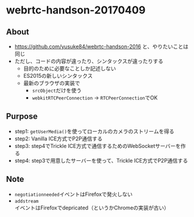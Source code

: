 # webrtc-handson-20170409

## About
- https://github.com/yusuke84/webrtc-handson-2016 と、やりたいことは同じ
- ただし、コードの内容が違ったり、シンタックスが違ったりする
  - 目的のために必要なことしか記述しない
  - ES2015の新しいシンタックス
  - 最新のブラウザの実装で
    - `srcObject`だけを使う
    - `webkitRTCPeerConnection` -> `RTCPeerConnection`でOK

## Purpose
- step1: `getUserMedia()`を使ってローカルのカメラのストリームを得る
- step2: Vanilla ICE方式でP2P通信する
- step3: step4でTrickle ICE方式で通信するためのWebSocketサーバーを作る
- step4: step3で用意したサーバーを使って、Trickle ICE方式でP2P通信する

## Note
- `negotiationneeded`イベントはFirefoxで発火しない
- `addstream`イベントはFirefoxでdepricated（というかChromeの実装が古い）


